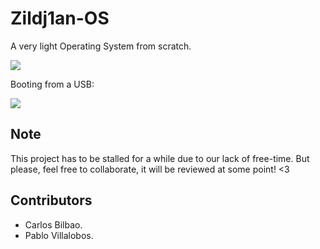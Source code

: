 # Zildj1an-OS

A very light Operating System from scratch.

<img src = "https://github.com/Zildj1an/Zildj1an_OS/blob/master/im_screen.png"/>

Booting from a USB:

<img src = "https://github.com/Zildj1an/Zildj1an_OS/blob/master/im2.jpg"/>

## Note

This project has to be stalled for a while due to our lack of free-time. But please, feel free to collaborate, it will be reviewed at some point! <3

## Contributors
* Carlos Bilbao.
* Pablo Villalobos.
